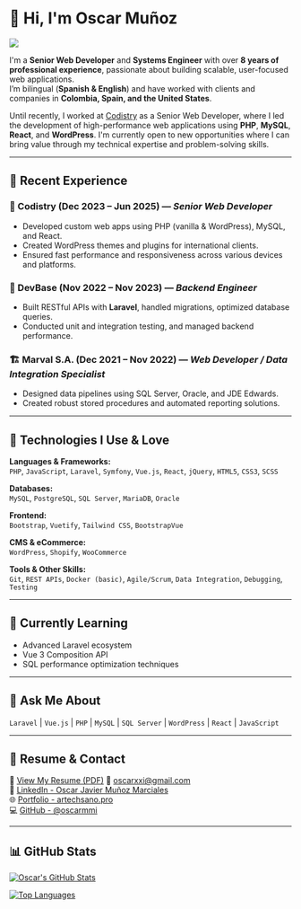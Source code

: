 # 👋 Hi, I'm Oscar Muñoz

![](https://komarev.com/ghpvc/?username=oscarmmi&color=brightgreen)

I'm a **Senior Web Developer** and **Systems Engineer** with over **8 years of professional experience**, passionate about building scalable, user-focused web applications.  
I’m bilingual (**Spanish & English**) and have worked with clients and companies in **Colombia, Spain, and the United States**.

Until recently, I worked at [Codistry](https://codistry.com/) as a Senior Web Developer, where I led the development of high-performance web applications using **PHP**, **MySQL**, **React**, and **WordPress**. I'm currently open to new opportunities where I can bring value through my technical expertise and problem-solving skills.

---

## 💼 Recent Experience

### 🚀 Codistry (Dec 2023 – Jun 2025) — *Senior Web Developer*
- Developed custom web apps using PHP (vanilla & WordPress), MySQL, and React.
- Created WordPress themes and plugins for international clients.
- Ensured fast performance and responsiveness across various devices and platforms.

### 🧩 DevBase (Nov 2022 – Nov 2023) — *Backend Engineer*
- Built RESTful APIs with **Laravel**, handled migrations, optimized database queries.
- Conducted unit and integration testing, and managed backend performance.

### 🏗️ Marval S.A. (Dec 2021 – Nov 2022) — *Web Developer / Data Integration Specialist*
- Designed data pipelines using SQL Server, Oracle, and JDE Edwards.
- Created robust stored procedures and automated reporting solutions.

---

## 🧠 Technologies I Use & Love

**Languages & Frameworks:**  
`PHP`, `JavaScript`, `Laravel`, `Symfony`, `Vue.js`, `React`, `jQuery`, `HTML5`, `CSS3`, `SCSS`

**Databases:**  
`MySQL`, `PostgreSQL`, `SQL Server`, `MariaDB`, `Oracle`

**Frontend:**  
`Bootstrap`, `Vuetify`, `Tailwind CSS`, `BootstrapVue`

**CMS & eCommerce:**  
`WordPress`, `Shopify`, `WooCommerce`

**Tools & Other Skills:**  
`Git`, `REST APIs`, `Docker (basic)`, `Agile/Scrum`, `Data Integration`, `Debugging`, `Testing`

---

## 🌱 Currently Learning

- Advanced Laravel ecosystem
- Vue 3 Composition API
- SQL performance optimization techniques

---

## 💬 Ask Me About

`Laravel` | `Vue.js` | `PHP` | `MySQL` | `SQL Server` | `WordPress` | `React` | `JavaScript`

---

## 📄 Resume & Contact

📄 [View My Resume (PDF)]([https://drive.google.com/file/d/1xZF3_ae84uR1xvxh8qcWgSNuif-NOebZ/view?usp=sharing](https://drive.google.com/file/d/1ULLSn_q9WLcF2BVSGZp4N30MGq7l1fWO/view?usp=sharing))  
📧 [oscarxxi@gmail.com](mailto:oscarxxi@gmail.com)  
🔗 [LinkedIn - Oscar Javier Muñoz Marciales](https://www.linkedin.com/in/oscar-javier-mu%C3%B1oz/)  
🌐 [Portfolio - artechsano.pro](https://artechsano.pro/)  
💻 [GitHub - @oscarmmi](https://github.com/oscarmmi)

---

## 📊 GitHub Stats

[![Oscar's GitHub Stats](https://github-readme-stats.vercel.app/api?username=oscarmmi&count_private=true&show_icons=true&theme=dark&hide_rank=false)](https://github.com/oscarmmi/github-readme-stats)

[![Top Languages](https://github-readme-stats.vercel.app/api/top-langs/?username=oscarmmi&layout=compact)](https://github.com/oscarmmi/github-readme-stats)
